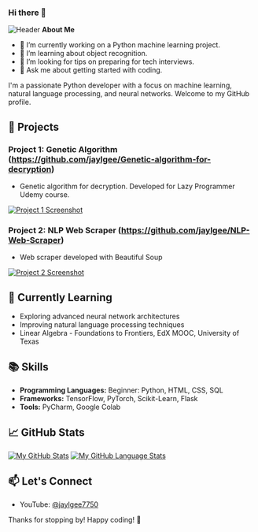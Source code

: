 ### Hi there 👋

![Header](https://github.com/jaylgee/CFG-CVs-and-Applications/blob/main/header%20lights.png)
**About Me** 

- 🔭 I’m currently working on a Python machine learning project. 
- 🌱 I’m learning about object recognition.
- 🤔 I’m looking for tips on preparing for tech interviews.
- 💬 Ask me about getting started with coding.

I'm a passionate Python developer with a focus on machine learning, natural language processing, and neural networks. Welcome to my GitHub profile.

## 🚀 Projects

### Project 1: Genetic Algorithm (https://github.com/jaylgee/Genetic-algorithm-for-decryption)
- Genetic algorithm for decryption. Developed for Lazy Programmer Udemy course.

[![Project 1 Screenshot](link_to_project_1_screenshot.png)](link_to_project_1)

### Project 2: NLP Web Scraper (https://github.com/jaylgee/NLP-Web-Scraper)
- Web scraper developed with Beautiful Soup

[![Project 2 Screenshot](link_to_project_2_screenshot.png)](link_to_project_2)

## 🌱 Currently Learning

- Exploring advanced neural network architectures
- Improving natural language processing techniques
- Linear Algebra - Foundations to Frontiers, EdX MOOC, University of Texas

## 📚 Skills

- **Programming Languages:** Beginner: Python, HTML, CSS, SQL
- **Frameworks:** TensorFlow, PyTorch, Scikit-Learn, Flask
- **Tools:** PyCharm, Google Colab

## 📈 GitHub Stats

[![My GitHub Stats](https://github-readme-stats.vercel.app/api/?username=jaylgee&count_private=true&theme=tokyonight&showicons=true)]()
[![My GitHub Language Stats](https://github-readme-stats.vercel.app/api/top-langs/?username=jaylgee&langs_count=5&theme=tokyonight)]()

## 📫 Let's Connect

- YouTube: [@jaylgee7750](https://www.youtube.com/channel/UCz6dYfh9rdVEYxD4CneSb2A)

Thanks for stopping by! Happy coding! 🚀
